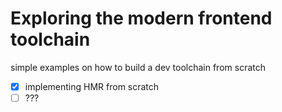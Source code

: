 # Exploring the modern frontend toolchain

simple examples on how to build a dev toolchain from scratch

- [x] implementing HMR from scratch
- [ ] ???
